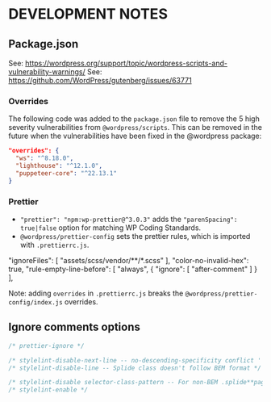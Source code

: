 # DEVELOPMENT NOTES

## Package.json

See: https://wordpress.org/support/topic/wordpress-scripts-and-vulnerability-warnings/
See: https://github.com/WordPress/gutenberg/issues/63771

### Overrides

The following code was added to the `package.json` file to remove the 5 high severity vulnerabilities from `@wordpress/scripts`. This can be removed in the future when the vulnerabilities have been fixed in the @wordpress package:

```json
"overrides": {
  "ws": "^8.18.0",
  "lighthouse": "^12.1.0",
  "puppeteer-core": "^22.13.1"
}
```

### Prettier

-   `"prettier": "npm:wp-prettier@^3.0.3"` adds the `"parenSpacing": true|false` option for matching WP Coding Standards.
-   `@wordpress/prettier-config` sets the prettier rules, which is imported with `.prettierrc.js`.

"ignoreFiles": [
"assets/scss/vendor/**/*.scss"
],
"color-no-invalid-hex": true,
"rule-empty-line-before": [
"always",
{
"ignore": [ "after-comment" ]
}
],

Note: adding `overrides` in `.prettierrc.js` breaks the `@wordpress/prettier-config/index.js` overrides.

## Ignore comments options

```css
/* prettier-ignore */

/* stylelint-disable-next-line -- no-descending-specificity conflict ' */
/* stylelint-disable-line -- Splide class doesn't follow BEM format */

/* stylelint-disable selector-class-pattern -- For non-BEM .splide**pagination**page */
/* stylelint-enable */
```
